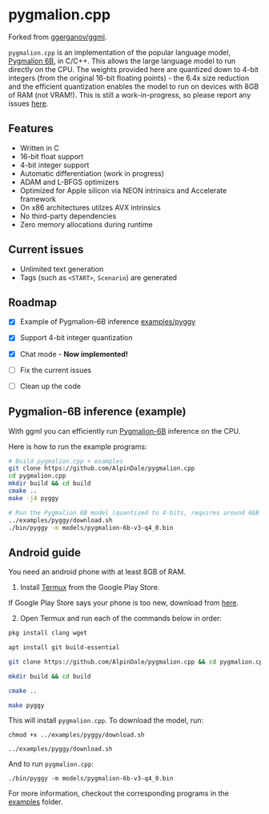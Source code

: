 # pygmalion.cpp

Forked from [ggerganov/ggml](https://github.com/ggerganov/ggml).

`pygmalion.cpp` is an implementation of the popular language model, [Pygmalion 6B](https://huggingface.co/PygmalionAI/pygmalion.cpp), in C/C++. This allows the large language model to run directly on the CPU. The weights provided here are quantized down to 4-bit integers (from the original 16-bit floating points) - the 6.4x size reduction and the efficient quantization enables the model to run on devices with 8GB of RAM (not VRAM!). This is still a work-in-progress, so please report any issues [here](https://github.com/AlpinDale/pygmalion.cpp/issues). 

## Features

- Written in C
- 16-bit float support
- 4-bit integer support
- Automatic differentiation (work in progress)
- ADAM and L-BFGS optimizers
- Optimized for Apple silicon via NEON intrinsics and Accelerate framework
- On x86 architectures utilzes AVX intrinsics
- No third-party dependencies
- Zero memory allocations during runtime

## Current issues

- Unlimited text generation
- Tags (such as `<START>`, `Scenario`) are generated

## Roadmap

- [X] Example of Pygmalion-6B inference [examples/pyggy](https://github.com/AlpinDale/pygmalion.cpp/tree/master/examples/pyggy)
- [X] Support 4-bit integer quantization
- [X] Chat mode - **Now implemented!**
- [ ] Fix the current issues
- [ ] Clean up the code


## Pygmalion-6B inference (example)

With ggml you can efficiently run [Pygmalion-6B](examples/pyggy) inference on the CPU.

Here is how to run the example programs:

```bash
# Build pygmalion.cpp + examples
git clone https://github.com/AlpinDale/pygmalion.cpp
cd pygmalion.cpp
mkdir build && cd build
cmake ..
make -j4 pyggy

# Run the Pygmalion 6B model (quantized to 4-bits, requires around 6GB of RAM for full ctx). Using the main branch model as an example:
../examples/pyggy/download.sh
./bin/pyggy -m models/pygmalion-6b-v3-q4_0.bin
```

## Android guide

You need an android phone with at least 8GB of RAM.

1. Install [Termux](https://play.google.com/store/apps/details?id=com.termux) from the Google Play Store.

If Google Play Store says your phone is too new, download from [here](https://f-droid.org/repo/com.termux_118.apk).

2. Open Termux and run each of the commands below in order:
```bash
pkg install clang wget

apt install git build-essential

git clone https://github.com/AlpinDale/pygmalion.cpp && cd pygmalion.cpp

mkdir build && cd build

cmake ..

make pyggy
```

This will install `pygmalion.cpp`. To download the model, run:
```
chmod +x ../examples/pyggy/download.sh

../examples/pyggy/download.sh
```

And to run `pygmalion.cpp`:
```
./bin/pyggy -m models/pygmalion-6b-v3-q4_0.bin
```

For more information, checkout the corresponding programs in the [examples](examples) folder.
